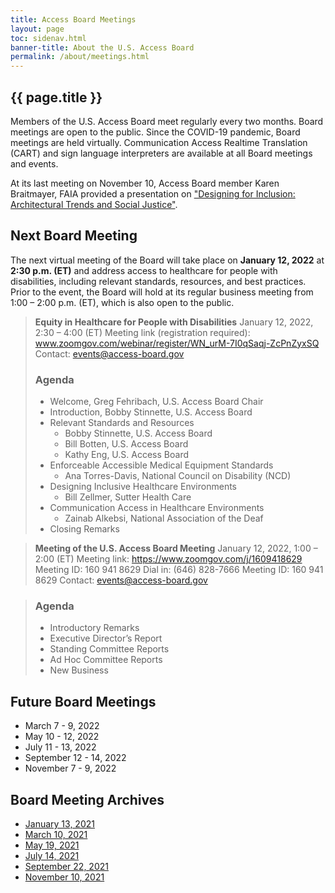 ```yaml
---
title: Access Board Meetings
layout: page
toc: sidenav.html
banner-title: About the U.S. Access Board
permalink: /about/meetings.html
---
```


## {{ page.title }}

Members of the U.S. Access Board meet regularly every two months. Board meetings are open to the public. Since the COVID-19 pandemic, Board meetings are held virtually. Communication Access Realtime Translation (CART) and sign language interpreters are available at all Board meetings and events. 

At its last meeting on November 10, Access Board member Karen Braitmayer, FAIA provided a presentation on ["Designing for Inclusion: Architectural Trends and Social Justice"](https://youtu.be/49KcnqvTI28?t=1).   

## Next Board Meeting

The next virtual meeting of the Board will take place on **January 12, 2022** at **2:30 p.m. (ET)** and address access to healthcare for people with disabilities, including relevant standards, resources, and best practices. Prior to the event, the Board will hold at its regular business meeting from 1:00 – 2:00 p.m. (ET), which is also open to the public.

> **Equity in Healthcare for People with Disabilities** 
> January 12, 2022, 2:30 – 4:00 (ET)
> Meeting link (registration required): www.zoomgov.com/webinar/register/WN_urM-7I0qSaqj-ZcPnZyxSQ
> Contact: events@access-board.gov
>
> ### Agenda
> * Welcome, Greg Fehribach, U.S. Access Board Chair
> * Introduction, Bobby Stinnette, U.S. Access Board
> *	Relevant Standards and Resources
>   * Bobby Stinnette, U.S. Access Board
>   * Bill Botten, U.S. Access Board
>   * Kathy Eng, U.S. Access Board
> * Enforceable Accessible Medical Equipment Standards 
>   * Ana Torres-Davis, National Council on Disability (NCD)
> * Designing Inclusive Healthcare Environments
>   * Bill Zellmer, Sutter Health Care
> * Communication Access in Healthcare Environments
>   * Zainab Alkebsi, National Association of the Deaf
> * Closing Remarks

> **Meeting of the U.S. Access Board Meeting** 
> January 12, 2022, 1:00 – 2:00 (ET)
> Meeting link: https://www.zoomgov.com/j/1609418629
> Meeting ID: 160 941 8629
> Dial in: (646) 828-7666
> Meeting ID: 160 941 8629
> Contact: events@access-board.gov

> ### Agenda 
> * Introductory Remarks 
> * Executive Director’s Report 
> * Standing Committee Reports 
> *	Ad Hoc Committee Reports 
> * New Business 

## Future Board Meetings

- March 7 - 9, 2022
- May 10 - 12, 2022
- July 11 - 13, 2022
- September 12 - 14, 2022
- November 7 - 9, 2022

## Board Meeting Archives

- [January 13, 2021](https://www.youtube.com/watch?v=rR9RfhvM2sU&t=859s)
- [March 10, 2021](https://www.youtube.com/watch?v=xI1j1V1SyjE)
- [May 19, 2021](https://www.youtube.com/watch?v=-0YkBZZEoss)
- [July 14, 2021](https://www.youtube.com/watch?v=078ZOzcZaSs)
- [September 22, 2021](https://www.youtube.com/watch?v=VBJBi-DQRRk)
- [November 10, 2021](https://www.youtube.com/watch?v=mDKLJurVTcY)
